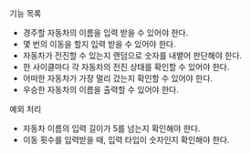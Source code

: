 기능 목록

- 경주할 자동차의 이름을 입력 받을 수 있어야 한다.
- 몇 번의 이동을 할지 입력 받을 수 있어야 한다.
- 자동차가 전진할 수 있는지 랜덤으로 숫자를 내뱉어 판단해야 한다.
- 한 사이클마다 각 자동차의 전진 상태를 확인할 수 있어야 한다.
- 어떠한 자동차가 가장 멀리 갔는지 확인할 수 있어야 한다.
- 우승한 자동차의 이름을 출력할 수 있어야 한다.

예외 처리

- 자동차 이름의 입력 길이가 5를 넘는지 확인해야 한다.
- 이동 횟수를 입력받을 때, 입력 타입이 숫자인지 확인해야 한다.
